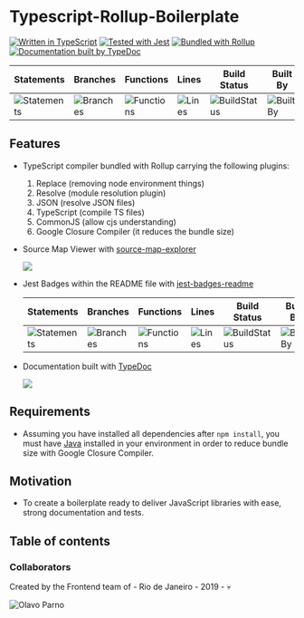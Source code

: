 # Typescript-Rollup-Boilerplate

[![Written in TypeScript](http://www.typescriptlang.org/assets/images/icons/nuget-icon-128x128.png "Written in TypeScript")](http://www.typescriptlang.org)
[![Tested with Jest](https://d2eip9sf3oo6c2.cloudfront.net/tags/images/000/000/940/square_128/jestlogo.png "Tested with Jest")](https://jestjs.io/)
[![Bundled with Rollup](https://rollupjs.org/favicon.png "Bundled with Rollup")](https://rollupjs.org)
[![Documentation built by TypeDoc](https://typedoc.org/images/logo-128.png "Documentation built by TypeDoc")](https://typedoc.org)

| Statements | Branches | Functions | Lines | Build Status | Built By | We Love |
| -----------|----------|-----------|-------| ------------ | -------- | ------- |
| ![Statements](#statements# "Make me better!") | ![Branches](#branches# "Make me better!") | ![Functions](#functions# "Make me better!") | ![Lines](#lines# "Make me better!") | ![BuildStatus](#buildstatus# "Building Status") | ![BuiltBy](https://img.shields.io/badge/TypeScript-Lovers-black.svg "img.shields.io") | ![ForTheBadge](https://img.shields.io/badge/Using-Badges-red.svg "ForTheBadge")

## Features
  - TypeScript compiler bundled with Rollup carrying the following plugins:

    1. Replace (removing node environment things)
    2. Resolve (module resolution plugin)
    3. JSON (resolve JSON files)
    4. TypeScript (compile TS files)
    5. CommonJS (allow cjs understanding)
    6. Google Closure Compiler (it reduces the bundle size)

  - Source Map Viewer with [source-map-explorer](https://github.com/danvk/source-map-explorer)

    <img src="https://github.com/danvk/source-map-explorer/raw/master/screenshot.png">

  - Jest Badges within the README file with [jest-badges-readme](https://github.com/olavoparno/jest-badges-readme)

    | Statements | Branches | Functions | Lines | Build Status | Built By | We Love |
    | -----------|----------|-----------|-------| ------------ | -------- | ------- |
    | ![Statements](https://img.shields.io/badge/Coverage-100%25-brightgreen.svg "Make me better!") | ![Branches](https://img.shields.io/badge/Coverage-100%25-brightgreen.svg "Make me better!") | ![Functions](https://img.shields.io/badge/Coverage-100%25-brightgreen.svg "Make me better!") | ![Lines](https://img.shields.io/badge/Coverage-100%25-brightgreen.svg "Make me better!") | ![BuildStatus](https://img.shields.io/badge/Build-Passing-brightgreen.svg "Building Status") | ![BuiltBy](https://img.shields.io/badge/TypeScript-Lovers-black.svg "img.shields.io") | ![ForTheBadge](https://img.shields.io/badge/Using-Badges-red.svg "ForTheBadge")

  - Documentation built with [TypeDoc](https://github.com/TypeStrong/typedoc)

    <img src="https://github.com/olavoparno/stuffs/raw/master/typedoc_example.png">

## Requirements
  - Assuming you have installed all dependencies after `npm install`, you must have [Java](https://www.java.com/en/download/win10.jsp) installed in your environment in order to reduce bundle size with Google Closure Compiler.

## Motivation
  - To create a boilerplate ready to deliver JavaScript libraries with ease, strong documentation and tests.

## Table of contents

### Collaborators

Created by the Frontend team of <companyName> - Rio de Janeiro - 2019 - 💀

![Olavo Parno](https://avatars2.githubusercontent.com/u/7513162?s=90&v=4 "Olavo Parno")
